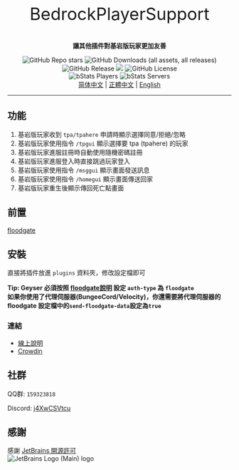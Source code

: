 <p align="center" style="font-size:38px">BedrockPlayerSupport</p>
<p align="center"><b>讓其他插件對基岩版玩家更加友善</b></p>
<p align="center">
    <img alt="GitHub Repo stars" src="https://img.shields.io/github/stars/DongShaoNB/BedrockPlayerSupport">
    <img alt="GitHub Downloads (all assets, all releases)" src="https://img.shields.io/github/downloads/DongShaoNB/BedrockPlayerSupport/total">
    <img alt="GitHub Release" src="https://img.shields.io/github/v/release/DongShaoNB/BedrockPlayerSupport">
    <a title="Crowdin" target="_blank" href="https://crowdin.com/project/mcbps"><img src="https://badges.crowdin.net/mcbps/localized.svg"></a>
    <img alt="GitHub License" src="https://img.shields.io/github/license/DongShaoNB/BedrockPlayerSupport">
    <br>
    <img alt="bStats Players" src="https://img.shields.io/bstats/players/17107">
    <img alt="bStats Servers" src="https://img.shields.io/bstats/servers/17107">
	<br>
    <a href="https://github.com/DongShaoNB/BedrockPlayerSupport/blob/master/README.md">简体中文</a>
     | 
    <a href="https://github.com/DongShaoNB/BedrockPlayerSupport/blob/master/README_TW.md">正體中文</a>
     | 
    <a href="https://github.com/DongShaoNB/BedrockPlayerSupport/blob/master/README_EN.md">English</a></p>

------------------------------

## 功能

 1. 基岩版玩家收到 `tpa/tpahere` 申請時顯示選擇同意/拒絕/忽略
 2. 基岩版玩家使用指令 `/tpgui` 顯示選擇要 tpa (tpahere) 的玩家 
 3. 基岩版玩家進服註冊時自動使用隨機密碼註冊
 4. 基岩版玩家進服登入時直接跳過玩家登入
 5. 基岩版玩家使用指令 `/msggui` 顯示畫面發送訊息
 6. 基岩版玩家使用指令 `/homegui` 顯示畫面傳送回家
 7. 基岩版玩家重生後顯示傳回死亡點畫面

## 前置

[floodgate][floodgate-download]

## 安裝

直接將插件放進 `plugins` 資料夾，修改設定檔即可  

**Tip: Geyser 必須按照 [floodgate說明][floodgate-setup] 設定 `auth-type` 為 `floodgate`**  
**如果你使用了代理伺服器(BungeeCord/Velocity)，你還需要將代理伺服器的 floodgate 設定檔中的`send-floodgate-data`設定為`true`**

### 連結

- [線上說明][docs]
- [Crowdin][crowdin]

## 社群

QQ群: `159323818`

Discord: [j4XwCSVtcu][discord]

## 感謝
感謝 [JetBrains 開源許可][jetbrains-oss]  
![JetBrains Logo (Main) logo](https://resources.jetbrains.com/storage/products/company/brand/logos/jb_beam.svg)


[floodgate-setup]: https://wiki.geysermc.org/floodgate/setup/
[floodgate-download]: https://geysermc.org/download#floodgate
[docs]: https://docs.bps.dsnb.cc
[crowdin]: https://zh.crowdin.com/project/mcbps
[discord]: https://discord.gg/j4XwCSVtcu
[jetbrains-oss]: https://jb.gg/OpenSourceSupport
